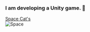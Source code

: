 ### I am developing a Unity game. 👋

<!--
**Unity2033/Unity2033** is a ✨ _special_ ✨ repository because its `README.md` (this file) appears on your GitHub profile.

Here are some ideas to get you started:

- 🔭 I’m currently working on ...
- 🌱 I’m currently learning ...
- 👯 I’m looking to collaborate on ...
- 🤔 I’m looking for help with ...
- 💬 Ask me about ...
- 📫 How to reach me: ...
- 😄 Pronouns: ...
- ⚡ Fun fact: ...
-->
[Space Cat's](https://play.google.com/store/apps/details?id=com.Default.SpaceCats)  
![Space](https://user-images.githubusercontent.com/82032086/137624660-56a55465-79f4-40c5-98db-e2a049518d7d.png)
